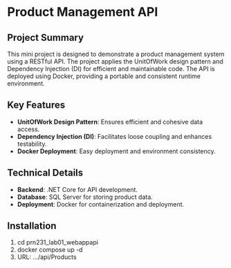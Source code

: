 # Product Management API

## Project Summary
This mini project is designed to demonstrate a product management system using a RESTful API. The project applies the UnitOfWork design pattern and Dependency Injection (DI) for efficient and maintainable code. The API is deployed using Docker, providing a portable and consistent runtime environment.

## Key Features
- **UnitOfWork Design Pattern**: Ensures efficient and cohesive data access.
- **Dependency Injection (DI)**: Facilitates loose coupling and enhances testability.
- **Docker Deployment**: Easy deployment and environment consistency.

## Technical Details
- **Backend**: .NET Core for API development.
- **Database**: SQL Server for storing product data.
- **Deployment**: Docker for containerization and deployment.

## Installation
1. cd prn231_lab01_webappapi
2. docker compose up -d
3. URL: .../api/Products
